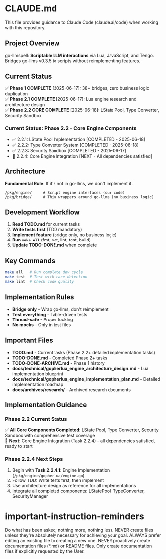 # CLAUDE.md

This file provides guidance to Claude Code (claude.ai/code) when working with this repository.

## Project Overview

go-llmspell: **Scriptable LLM interactions** via Lua, JavaScript, and Tengo. Bridges go-llms v0.3.5 to scripts without reimplementing features.

## Current Status

✅ **Phase 1 COMPLETE** [2025-06-17]: 38+ bridges, zero business logic duplication  
✅ **Phase 2.1 COMPLETE** [2025-06-17]: Lua engine research and architecture design  
✅ **Phase 2.2 CORE COMPLETE** [2025-06-18]: LState Pool, Type Converter, Security Sandbox

### Current Status: Phase 2.2 - Core Engine Components  
- ✅ 2.2.1: LState Pool Implementation [COMPLETED - 2025-06-18]
- ✅ 2.2.2: Type Converter System [COMPLETED - 2025-06-18]  
- ✅ 2.2.3: Security Sandbox [COMPLETED - 2025-06-17]
- 🔄 2.2.4: Core Engine Integration [NEXT - All dependencies satisfied]

## Architecture

**Fundamental Rule**: If it's not in go-llms, we don't implement it.

```
/pkg/engine/     # Script engine interfaces (our code)
/pkg/bridge/     # Thin wrappers around go-llms (no business logic)
```

## Development Workflow

1. **Read TODO.md** for current tasks
2. **Write tests first** (TDD mandatory)
3. **Implement feature** (bridge only, no business logic)
4. **Run `make all`** (fmt, vet, lint, test, build)
5. **Update TODO-DONE.md** when complete

## Key Commands

```bash
make all   # Run complete dev cycle
make test  # Test with race detection
make lint  # Check code quality
```

## Implementation Rules

- **Bridge only** - Wrap go-llms, don't reimplement
- **Test everything** - Table-driven tests
- **Thread-safe** - Proper locking
- **No mocks** - Only in test files

## Important Files

- **TODO.md** - Current tasks (Phase 2.2+ detailed implementation tasks)
- **TODO-DONE.md** - Completed Phase 2+ tasks
- **TODO-DONE-ARCHIVE.md** - Phase 1 history
- **docs/technical/gopherlua_engine_architecture_design.md** - Lua implementation blueprint
- **docs/technical/gopherlua_engine_implementation_plan.md** - Detailed implementation roadmap
- **docs/archives/research/** - Archived research documents

## Implementation Guidance

### Phase 2.2 Current Status  
✅ **All Core Components Completed**: LState Pool, Type Converter, Security Sandbox with comprehensive test coverage  
🔄 **Next**: Core Engine Integration (Task 2.2.4) - all dependencies satisfied, ready to start

### Phase 2.2.4 Next Steps
1. Begin with **Task 2.2.4.1**: Engine Implementation (`/pkg/engine/gopherlua/engine.go`)
2. Follow TDD: Write tests first, then implement
3. Use architecture design as reference for all implementations
4. Integrate all completed components: LStatePool, TypeConverter, SecurityManager

# important-instruction-reminders
Do what has been asked; nothing more, nothing less.
NEVER create files unless they're absolutely necessary for achieving your goal.
ALWAYS prefer editing an existing file to creating a new one.
NEVER proactively create documentation files (*.md) or README files. Only create documentation files if explicitly requested by the User.
